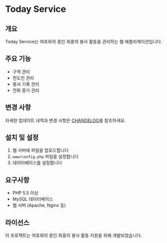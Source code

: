 # Today Service

## 개요
Today Service는 여호와의 증인 회중의 봉사 활동을 관리하는 웹 애플리케이션입니다.

## 주요 기능
- 구역 관리
- 전도인 관리
- 봉사 기록 관리
- 전화 증거 관리

## 변경 사항
자세한 업데이트 내역과 변경 사항은 [CHANGELOG](./www/changelog.txt)를 참조하세요.

## 설치 및 설정
1. 웹 서버에 파일을 업로드합니다
2. `www/config.php` 파일을 설정합니다
3. 데이터베이스를 설정합니다

## 요구사항
- PHP 5.5 이상
- MySQL 데이터베이스
- 웹 서버 (Apache, Nginx 등)

## 라이선스
이 프로젝트는 여호와의 증인 회중의 봉사 활동 지원을 위해 개발되었습니다.
